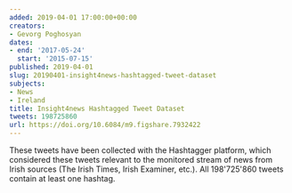 ```yaml
---
added: 2019-04-01 17:00:00+00:00
creators:
- Gevorg Poghosyan
dates:
- end: '2017-05-24'
  start: '2015-07-15'
published: 2019-04-01
slug: 20190401-insight4news-hashtagged-tweet-dataset
subjects:
- News
- Ireland
title: Insight4news Hashtagged Tweet Dataset
tweets: 198725860
url: https://doi.org/10.6084/m9.figshare.7932422
---
```


These tweets have been collected with the Hashtagger platform,  which considered these tweets relevant to the monitored stream of  news from Irish sources (The Irish Times, Irish Examiner, etc.). All 198'725'860 tweets contain at least one hashtag.
